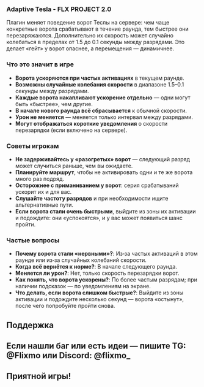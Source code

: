 ### Adaptive Tesla - FLX PROJECT 2.0

Плагин меняет поведение ворот Теслы на сервере: чем чаще конкретные ворота срабатывают в течение раунда, тем быстрее они перезаряжаются.
Дополнительно их скорость может случайно колебаться в пределах от 1.5 до 0.1 секунды между разрядами.
Это делает «гейт» у ворот опаснее, а перемещения — динамичнее.

### Что это значит в игре

- **Ворота ускоряются при частых активациях** в текущем раунде.
- **Возможны случайные колебания скорости** в диапазоне 1.5–0.1 секунды между разрядами.
- **Каждые ворота накапливают ускорение отдельно** — одни могут быть «быстрее», чем другие.
- **В начале нового раунда всё сбрасывается** к обычной скорости.
- **Урон не меняется** — меняется только интервал между разрядами.
- **Могут отображаться короткие уведомления** о скорости перезарядки (если включено на сервере).

### Советы игрокам

- **Не задерживайтесь у «разогретых» ворот** — следующий разряд может случиться раньше, чем вы ожидаете.
- **Планируйте маршрут**, чтобы не активировать одни и те же ворота много раз подряд.
- **Осторожнее с приманиванием у ворот**: серия срабатываний ускорит их и для вас.
- **Слушайте частоту разрядов** и при необходимости ищите альтернативные пути.
- **Если ворота стали очень быстрыми**, выйдите из зоны их активации и подождите: они «успокоятся», и у вас может появиться шанс пройти.

### Частые вопросы

- **Почему ворота стали «нервными»?**: Из‑за частых активаций в этом раунде или из‑за случайных колебаний скорости.
- **Когда всё вернётся к норме?**: В начале следующего раунда.
- **Меняется ли урон?**: Нет, только скорость перезарядки ворот.
- **Как понять, что ворота ускорены?**: По более частым разрядам; при наличии подсказок — по уведомлениям на экране.
- **Что делать, если ворота слишком быстрые?**: Выйдите из зоны активации и подождите несколько секунд — ворота «остынут», после чего попробуйте пройти снова.

## Поддержка
## Если нашли баг или есть идеи — пишите TG: @Flixmo или Discord: @flixmo_
## Приятной игры!
